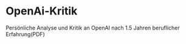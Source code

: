 # OpenAi-Kritik
Persönliche Analyse und Kritik an OpenAI nach 1.5 Jahren beruflicher Erfahrung(PDF)
